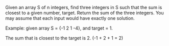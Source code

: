Given an array S of n integers, find three integers in S such that the sum is closest to a given number, target. 
Return the sum of the three integers. 
You may assume that each input would have exactly one solution.

Example: 
given array S = {-1 2 1 -4}, 
and target = 1.

The sum that is closest to the target is 2. (-1 + 2 + 1 = 2)
